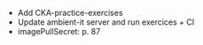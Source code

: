- Add CKA-practice-exercises
- Update ambient-it server and run exercices + CI
- imagePullSecret: p. 87